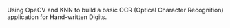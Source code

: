Using OpeCV and KNN to build a basic OCR (Optical Character Recognition) application for Hand-written Digits.
